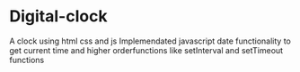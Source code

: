 # Digital-clock
A clock using html css and js
Implemendated javascript date functionality to get current time and higher orderfunctions like setInterval and setTimeout functions 
